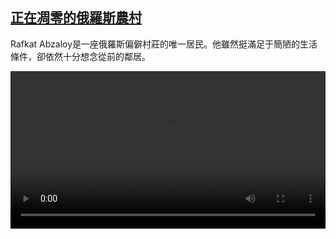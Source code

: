 <!--1594223729000-->
[正在凋零的俄羅斯農村](https://www.dw.com/zh/%E6%AD%A3%E5%9C%A8%E5%87%8B%E9%9B%B6%E7%9A%84%E4%BF%84%E7%BE%85%E6%96%AF%E8%BE%B2%E6%9D%91/a-54096646)
------

<p>Rafkat Abzaloy是一座俄羅斯偏僻村莊的唯一居民。他雖然挺滿足于簡陋的生活條件，卻依然十分想念從前的鄰居。</small></p><video src="https://tvdownloaddw-a.akamaihd.net/dwtv_video/flv/vdt_zh/2020/bchi200708_002_russdorf_01g_sd_sor.mp4" controls style="width:100%"></video>
